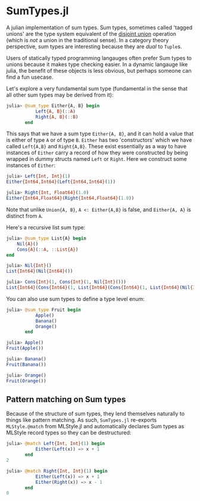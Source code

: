 # SumTypes.jl

A julian implementation of sum types. Sum types, sometimes called
'tagged unions' are the type system equivalent of the [disjoint
union](https://en.wikipedia.org/wiki/Disjoint_union) operation (which
is *not* a union in the traditional sense). In a category theory
perspective, sum types are interesting because they are *dual* to
`Tuple`s.

Users of statically typed programming langauges often prefer Sum types
to unions because it makes type checking easier. In a dynamic langauge
like julia, the benefit of these objects is less obvious, but perhaps
someone can find a fun usecase.

Let's explore a very fundamental sum type (fundamental in the sense
that all other sum types may be derived from it):

```julia
julia> @sum_type Either{A, B} begin
           Left{A, B}(::A)
           Right{A, B}(::B)
       end
```

This says that we have a sum type `Either{A, B}`, and it can hold a
value that is either of type `A` or of type `B`. `Either` has two
'constructors' which we have called `Left{A,B}` and
`Right{A,B}`. These exist essentially as a way to have instances of
`Either` carry a record of how they were constructed by being wrapped
in dummy structs named `Left` or `Right`. Here we construct some
instances of `Either`:

```julia
julia> Left{Int, Int}(1)
Either{Int64,Int64}(Left{Int64,Int64}(1))

julia> Right{Int, Float64}(1.0)
Either{Int64,Float64}(Right{Int64,Float64}(1.0))
```

Note that unlike `Union{A, B}`, `A <: Either{A,B}` is false, and
`Either{A, A}` is distinct from `A`.


Here's a recursive list sum type:

```julia 
julia> @sum_type List{A} begin 
	Nil{A}()
	Cons{A}(::A, ::List{A}) 
end

julia> Nil{Int}()
List{Int64}(Nil{Int64}())

julia> Cons{Int}(1, Cons{Int}(1, Nil{Int}()))
List{Int64}(Cons{Int64}(1, List{Int64}(Cons{Int64}(1, List{Int64}(Nil{Int64}())))))
```


You can also use sum types to define a type level enum:
```julia
julia> @sum_type Fruit begin
           Apple()
           Banana()
           Orange()
       end

julia> Apple()
Fruit(Apple())

julia> Banana()
Fruit(Banana())

julia> Orange()
Fruit(Orange())
```

## Pattern matching on Sum types

Because of the structure of sum types, they lend themselves naturally
to things like pattern matching. As such, `SumTypes.jl` re-exports
`MLStyle.@match` from MLStyle.jl and automatically declares Sum types
as MLStyle record types so they can be destructured:

```julia
julia> @match Left{Int, Int}(1) begin
           Either(Left(x)) => x + 1
       end
2

julia> @match Right{Int, Int}(1) begin
           Either(Left(x)) => x + 1
           Either(Right(x)) => x - 1
       end
0
```
